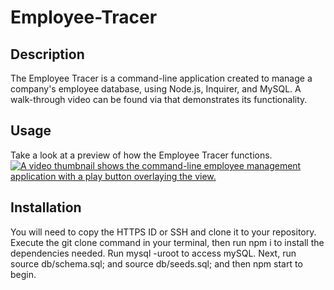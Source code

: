 # Employee-Tracer

## Description

The Employee Tracer is a command-line application created to manage a company's employee database, using Node.js, Inquirer, and MySQL. A walk-through video can be found via that demonstrates its functionality.

## Usage

Take a look at a preview of how the Employee Tracer functions.
[![A video thumbnail shows the command-line employee management application with a play button overlaying the view.](./Assets/12-sql-homework-video-thumbnail.png)](https://2u-20.wistia.com/medias/2lnle7xnpk)


## Installation

You will need to copy the HTTPS ID or SSH and clone it to your repository. Execute the git clone command in your terminal, then run npm i to install the dependencies needed. Run mysql -uroot to access mySQL. Next, run source db/schema.sql; and source db/seeds.sql; and then npm start to begin.


